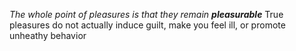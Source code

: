 _The whole point of pleasures is that they remain **pleasurable**_
True pleasures do not actually induce guilt, make you feel ill, or promote unheathy behavior
